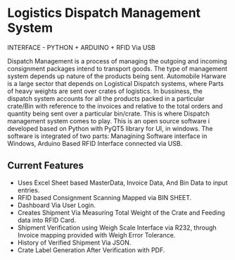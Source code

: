 Logistics Dispatch Management System
==================
INTERFACE - PYTHON + ARDUINO + RFID Via USB

Dispatch Management is a process of managing the outgoing and incoming consignment packages intend to transport goods. The type of management system depends up nature of the products being sent. Automobile Harware
is a large sector that depends on Logistical Dispatch systems, where Parts of heavy weights are sent over crates of logistics. In bussiness, the dispatch system accounts for all the products packed in a particular
crate/Bin with reference to the invoices and relative to the total orders and quantity being sent over a particular bin/crate. This is where Dispatch management system comes to play.
This is an open source software i developed based on Python with PyQT5 library for UI, in windows. The software is integrated of two parts: Managining Software interface in Windows, Arduino Based RFID Interface connected
via USB.

Current Features
----------------
* Uses Excel Sheet based MasterData, Invoice Data, And Bin Data to input entries.
* RFID based Consignment Scanning Mapped via BIN SHEET.
* Dashboard Via User Login.
* Creates Shipment Via Measuring Total Weight of the Crate and Feeding data into RFID Card.
* Shipment Verification using Weigh Scale Interface via R232, through Invoice mapping provided with Weigh Error Tolerance.
* History of Verified Shipment Via JSON.
* Crate Label Generation After Verification with PDF.


